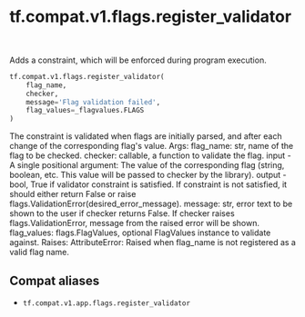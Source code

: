 <div itemscope itemtype="http://developers.google.com/ReferenceObject">
<meta itemprop="name" content="tf.compat.v1.flags.register_validator" />
<meta itemprop="path" content="Stable" />
</div>

# tf.compat.v1.flags.register_validator

<!-- Insert buttons and diff -->

<table class="tfo-notebook-buttons tfo-api" align="left">
</table>



Adds a constraint, which will be enforced during program execution.

``` python
tf.compat.v1.flags.register_validator(
    flag_name,
    checker,
    message='Flag validation failed',
    flag_values=_flagvalues.FLAGS
)
```



<!-- Placeholder for "Used in" -->

The constraint is validated when flags are initially parsed, and after each
change of the corresponding flag's value.
Args:
  flag_name: str, name of the flag to be checked.
  checker: callable, a function to validate the flag.
      input - A single positional argument: The value of the corresponding
          flag (string, boolean, etc.  This value will be passed to checker
          by the library).
      output - bool, True if validator constraint is satisfied.
          If constraint is not satisfied, it should either return False or
          raise flags.ValidationError(desired_error_message).
  message: str, error text to be shown to the user if checker returns False.
      If checker raises flags.ValidationError, message from the raised
      error will be shown.
  flag_values: flags.FlagValues, optional FlagValues instance to validate
      against.
Raises:
  AttributeError: Raised when flag_name is not registered as a valid flag
      name.

## Compat aliases

* `tf.compat.v1.app.flags.register_validator`

